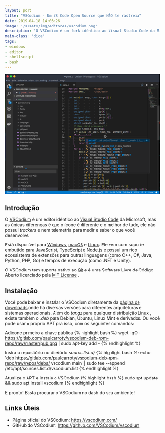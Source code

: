 ```yaml
---
layout: post
title: "VSCodium - Um VS Code Open Source que NÃO te rastreia"
date: 2019-04-18 14:03:26
image: '/assets/img/editores/vscodium.png'
description: 'O VSCodium é um fork idêntico ao Visual Studio Code da Microsoft, somente com o ícone diferente.'
main-class: 'dica'
tags:
- windows
- editor
- shellscript
- bash
---
```


![VSCodium - Um VS Code Open Source que NÃO te rasrtreia](/assets/img/editores/vscodium.png)

## Introdução

O [VSCodium](https://vscodium.com/) é um editor idêntico ao [Visual Studio Code](https://code.visualstudio.com/) da Microsoft, mas as únicas diferenças é que o ícone é diferente e o melhor de tudo, ele não possui *trackers* e nem telemetria para medir e saber o que você desenvolve.

Está disponível para [Windows](http://terminalroot.com.br/2019/04/como-acessar-o-windows-pelo-linux-com-metasploit.html), [macOS](http://terminalroot.com.br/2018/03/como-instalar-o-mac-os-x-em-virtualbox-no-linux.html) e [Linux](http://cse.google.com.br/cse?cx=004473188612396442360:qs2ekmnkweq&q=Linux). Ele vem com suporte embutido para [JavaScript](http://terminalroot.com.br/2018/01/rodando-javascript-via-terminal-e-shell-via-js.html), [TypeScript](https://www.typescriptlang.org/) e [Node.js](https://nodejs.org) e possui um rico ecossistema de extensões para outras linguagens (como C++, C#, Java, Python, PHP, Go) e tempos de execução (como .NET e Unity).

O VSCodium tem suporte nativo ao [Git](http://terminalroot.com.br/git) e é uma Software Livre de Código Aberto licenciado pela [MIT License](https://opensource.org/licenses/MIT) .

## Instalação

Você pode baixar e instalar o VSCodium diretamente da [página de downloads](https://github.com/VSCodium/vscodium) onde há diversas versões para diferentes arquiteturas e sistemas operacionais. Além do *tar.gz* para qualquer distribuição Linux , existe também o *.deb* para Debian, Ubuntu, Linux Mint e derivados. Ou você pode usar o próprio APT pra isso, com os seguintes comandos:

Adicone primeiro a chave pública
{% highlight bash  %}
wget -qO - https://gitlab.com/paulcarroty/vscodium-deb-rpm-repo/raw/master/pub.gpg | sudo apt-key add -
{% endhighlight  %}

Insira o repositório no diretório *source.list.d/*
{% highlight bash  %}
echo 'deb https://gitlab.com/paulcarroty/vscodium-deb-rpm-repo/raw/repos/debs/ vscodium main' | sudo tee --append /etc/apt/sources.list.d/vscodium.list
{% endhighlight  %}

Atualize o APT e instale o VSCodium
{% highlight bash  %}
sudo apt update && sudo apt install vscodium
{% endhighlight  %}

E pronto! Basta procurar o VSCodium no dash do seu ambiente!

## Links Úteis

+ Página oficial do VSCodium: <https://vscodium.com/>
+ GitHub do VSCodium: <https://github.com/VSCodium/vscodium>


<script async src="https://pagead2.googlesyndication.com/pagead/js/adsbygoogle.js"></script>

<!-- Informat -->
<ins class="adsbygoogle"
 style="display:block"
 data-ad-client="ca-pub-2838251107855362"
 data-ad-slot="2327980059"
 data-ad-format="auto"
 data-full-width-responsive="true"></ins>

<script>
(adsbygoogle = window.adsbygoogle || []).push({});
</script>

